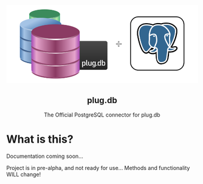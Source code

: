<p align="center">
  <img src="https://raw.githubusercontent.com/pbxx/plugdb-postgres/main/assets/logo-only.svg">
</p>

<h2 align="center">plug.db</h2>
<p align="center">
  The Official PostgreSQL connector for plug.db
</p> 

# What is this? 
Documentation coming soon...

Project is in pre-alpha, and not ready for use... Methods and functionality WILL change!
